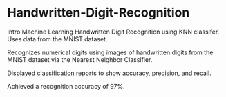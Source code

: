 # Handwritten-Digit-Recognition

Intro Machine Learning Handwritten Digit Recognition using KNN classifer. Uses data from the MNIST dataset.

Recognizes numerical digits using images of handwritten digits from the MNIST dataset via the Nearest Neighbor Classifier.

Displayed classification reports to show accuracy, precision, and recall.

Achieved a recognition accuracy of 97%.


